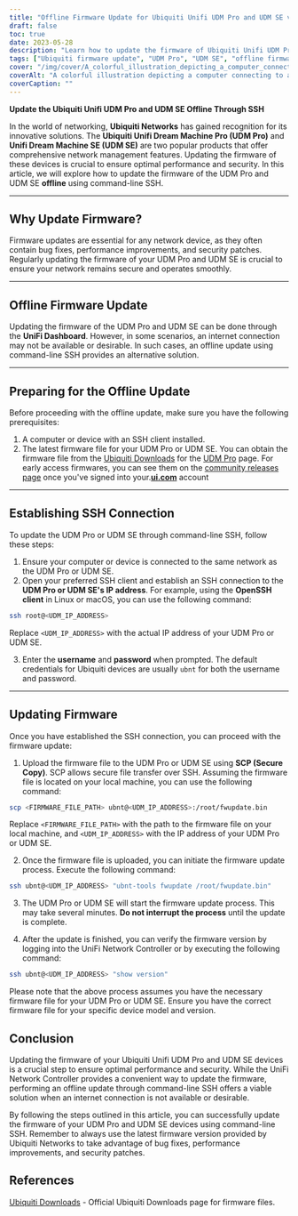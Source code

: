 ```yaml
---
title: "Offline Firmware Update for Ubiquiti Unifi UDM Pro and UDM SE via Command-line SSH"
draft: false
toc: true
date: 2023-05-28
description: "Learn how to update the firmware of Ubiquiti Unifi UDM Pro and UDM SE offline through command-line SSH for optimal performance and security."
tags: ["Ubiquiti firmware update", "UDM Pro", "UDM SE", "offline firmware update", "command-line SSH", "network management", "network security", "firmware upgrade", "SSH connection", "firmware file", "UniFi Network Controller", "bug fixes", "performance improvements", "security patches", "networking", "network devices", "technology", "IT management", "firmware update process", "network optimization"]
cover: "/img/cover/A_colorful_illustration_depicting_a_computer_connecting.png"
coverAlt: "A colorful illustration depicting a computer connecting to a router through SSH, symbolizing the offline firmware update process for Ubiquiti Unifi UDM Pro and UDM SE devices."
coverCaption: ""
---
```


**Update the Ubiquiti Unifi UDM Pro and UDM SE Offline Through SSH**

In the world of networking, **Ubiquiti Networks** has gained recognition for its innovative solutions. The **Ubiquiti Unifi Dream Machine Pro (UDM Pro)** and **Unifi Dream Machine SE (UDM SE)** are two popular products that offer comprehensive network management features. Updating the firmware of these devices is crucial to ensure optimal performance and security. In this article, we will explore how to update the firmware of the UDM Pro and UDM SE **offline** using command-line SSH.

______

## Why Update Firmware?

Firmware updates are essential for any network device, as they often contain bug fixes, performance improvements, and security patches. Regularly updating the firmware of your UDM Pro and UDM SE is crucial to ensure your network remains secure and operates smoothly.

______

## Offline Firmware Update

Updating the firmware of the UDM Pro and UDM SE can be done through the **UniFi Dashboard**. However, in some scenarios, an internet connection may not be available or desirable. In such cases, an offline update using command-line SSH provides an alternative solution.

______

## Preparing for the Offline Update

Before proceeding with the offline update, make sure you have the following prerequisites:

1. A computer or device with an SSH client installed.
2. The latest firmware file for your UDM Pro or UDM SE. You can obtain the firmware file from the [Ubiquiti Downloads](https://www.ui.com/download/unifi) for the [UDM Pro](https://www.ui.com/download/unifi/unifi-dream-machine-pro) page. For early access firmwares, you can see them on the [community releases page](https://community.ui.com/releases) once you've signed into your.[**ui.com**](https://account.ui.com/) account

______

## Establishing SSH Connection

To update the UDM Pro or UDM SE through command-line SSH, follow these steps:

1. Ensure your computer or device is connected to the same network as the UDM Pro or UDM SE.
2. Open your preferred SSH client and establish an SSH connection to the **UDM Pro or UDM SE's IP address**. For example, using the **OpenSSH client** in Linux or macOS, you can use the following command:

```bash
ssh root@<UDM_IP_ADDRESS>
```

Replace `<UDM_IP_ADDRESS>` with the actual IP address of your UDM Pro or UDM SE.

3. Enter the **username** and **password** when prompted. The default credentials for Ubiquiti devices are usually `ubnt` for both the username and password.

______

## Updating Firmware

Once you have established the SSH connection, you can proceed with the firmware update:

1. Upload the firmware file to the UDM Pro or UDM SE using **SCP (Secure Copy)**. SCP allows secure file transfer over SSH. Assuming the firmware file is located on your local machine, you can use the following command:

```bash
scp <FIRMWARE_FILE_PATH> ubnt@<UDM_IP_ADDRESS>:/root/fwupdate.bin
```

Replace `<FIRMWARE_FILE_PATH>` with the path to the firmware file on your local machine, and `<UDM_IP_ADDRESS>` with the IP address of your UDM Pro or UDM SE.

2. Once the firmware file is uploaded, you can initiate the firmware update process. Execute the following command:

```bash
ssh ubnt@<UDM_IP_ADDRESS> "ubnt-tools fwupdate /root/fwupdate.bin"
```

3. The UDM Pro or UDM SE will start the firmware update process. This may take several minutes. **Do not interrupt the process** until the update is complete.

4. After the update is finished, you can verify the firmware version by logging into the UniFi Network Controller or by executing the following command:

```bash
ssh ubnt@<UDM_IP_ADDRESS> "show version"
```
Please note that the above process assumes you have the necessary firmware file for your UDM Pro or UDM SE. Ensure you have the correct firmware file for your specific device model and version.

## Conclusion

Updating the firmware of your Ubiquiti Unifi UDM Pro and UDM SE devices is a crucial step to ensure optimal performance and security. While the UniFi Network Controller provides a convenient way to update the firmware, performing an offline update through command-line SSH offers a viable solution when an internet connection is not available or desirable.

By following the steps outlined in this article, you can successfully update the firmware of your UDM Pro and UDM SE devices using command-line SSH. Remember to always use the latest firmware version provided by Ubiquiti Networks to take advantage of bug fixes, performance improvements, and security patches.

## References

[Ubiquiti Downloads](https://www.ui.com/download/unifi/) - Official Ubiquiti Downloads page for firmware files.

